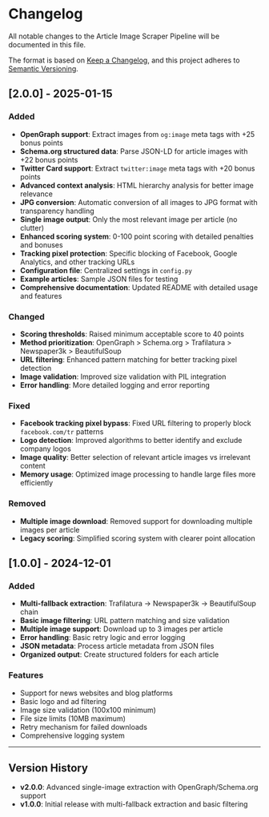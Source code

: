 # Changelog

All notable changes to the Article Image Scraper Pipeline will be documented in this file.

The format is based on [Keep a Changelog](https://keepachangelog.com/en/1.0.0/),
and this project adheres to [Semantic Versioning](https://semver.org/spec/v2.0.0.html).

## [2.0.0] - 2025-01-15

### Added
- **OpenGraph support**: Extract images from `og:image` meta tags with +25 bonus points
- **Schema.org structured data**: Parse JSON-LD for article images with +22 bonus points
- **Twitter Card support**: Extract `twitter:image` meta tags with +20 bonus points
- **Advanced context analysis**: HTML hierarchy analysis for better image relevance
- **JPG conversion**: Automatic conversion of all images to JPG format with transparency handling
- **Single image output**: Only the most relevant image per article (no clutter)
- **Enhanced scoring system**: 0-100 point scoring with detailed penalties and bonuses
- **Tracking pixel protection**: Specific blocking of Facebook, Google Analytics, and other tracking URLs
- **Configuration file**: Centralized settings in `config.py`
- **Example articles**: Sample JSON files for testing
- **Comprehensive documentation**: Updated README with detailed usage and features

### Changed
- **Scoring thresholds**: Raised minimum acceptable score to 40 points
- **Method prioritization**: OpenGraph > Schema.org > Trafilatura > Newspaper3k > BeautifulSoup
- **URL filtering**: Enhanced pattern matching for better tracking pixel detection
- **Image validation**: Improved size validation with PIL integration
- **Error handling**: More detailed logging and error reporting

### Fixed
- **Facebook tracking pixel bypass**: Fixed URL filtering to properly block `facebook.com/tr` patterns
- **Logo detection**: Improved algorithms to better identify and exclude company logos
- **Image quality**: Better selection of relevant article images vs irrelevant content
- **Memory usage**: Optimized image processing to handle large files more efficiently

### Removed
- **Multiple image download**: Removed support for downloading multiple images per article
- **Legacy scoring**: Simplified scoring system with clearer point allocation

## [1.0.0] - 2024-12-01

### Added
- **Multi-fallback extraction**: Trafilatura → Newspaper3k → BeautifulSoup chain
- **Basic image filtering**: URL pattern matching and size validation
- **Multiple image support**: Download up to 3 images per article
- **Error handling**: Basic retry logic and error logging
- **JSON metadata**: Process article metadata from JSON files
- **Organized output**: Create structured folders for each article

### Features
- Support for news websites and blog platforms
- Basic logo and ad filtering
- Image size validation (100x100 minimum)
- File size limits (10MB maximum)
- Retry mechanism for failed downloads
- Comprehensive logging system

---

## Version History

- **v2.0.0**: Advanced single-image extraction with OpenGraph/Schema.org support
- **v1.0.0**: Initial release with multi-fallback extraction and basic filtering
